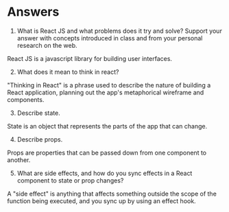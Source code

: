 # Answers

1. What is React JS and what problems does it try and solve? Support your answer with concepts introduced in class and from your personal research on the web.

React JS is a javascript library for building user interfaces. 

2. What does it mean to think in react?

"Thinking in React" is a phrase used to describe the nature of building a React application, planning out the app's metaphorical wireframe and components.

3. Describe state.

 State is an object that represents the parts of the app that can change.

4. Describe props.

Props are properties that can be passed down from one component to another.

5. What are side effects, and how do you sync effects in a React component to state or prop changes?

A "side effect" is anything that affects something outside the scope of the function being executed, and you sync up by using an effect hook.
